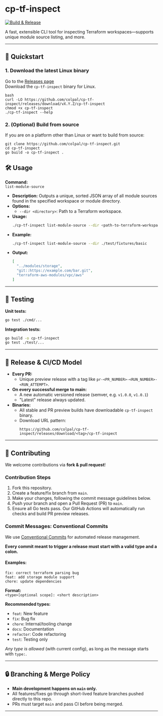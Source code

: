 # cp-tf-inspect

[![Build & Release](https://github.com/colpal/cp-tf-inspect/actions/workflows/main.yaml/badge.svg)](https://github.com/colpal/cp-tf-inspect/actions/workflows/main.yaml)

A fast, extensible CLI tool for inspecting Terraform workspaces—supports unique module source listing, and more.

---

## 🚀 Quickstart

### 1. Download the latest Linux binary

Go to the [Releases page](https://github.com/colpal/cp-tf-inspect/releases/latest)  
Download the `cp-tf-inspect` binary for Linux.
```
bash
curl -LO https://github.com/colpal/cp-tf-inspect/releases/download/vX.Y.Z/cp-tf-inspect
chmod +x cp-tf-inspect
./cp-tf-inspect --help
```
### 2. (Optional) Build from source

If you are on a platform other than Linux or want to build from source:
```
git clone https://github.com/colpal/cp-tf-inspect.git
cd cp-tf-inspect
go build -o cp-tf-inspect .
```

## 🛠 Usage

**Command:**  
`list-module-source`

- **Description:** Outputs a unique, sorted JSON array of all module sources found in the specified workspace or module directory.
- **Options:**
  - `--dir <directory>`: Path to a Terraform workspace.
- **Usage:**
  ```bash
  ./cp-tf-inspect list-module-source --dir <path-to-terraform-workspace>
  ```
- **Example:**
  ```bash
  ./cp-tf-inspect list-module-source --dir ./test/fixtures/basic
  ```
- **Output:**
  ```json
  [
    "../modules/storage",
    "git::https://example.com/bar.git",
    "terraform-aws-modules/vpc/aws"
  ]
  ```


---

## 🧪 Testing

**Unit tests:**
```bash
go test ./cmd/...
```

**Integration tests:**
```bash
go build -o cp-tf-inspect
go test ./test/...
```

---

## 🔄 Release & CI/CD Model

- **Every PR:**  
  - Unique preview release with a tag like `pr-<PR_NUMBER>-<RUN_NUMBER>-<RUN_ATTEMPT>`.
- **On every successful merge to main:**  
  - A new automatic versioned release (semver, e.g. `v1.0.0`, `v1.0.1`)
  - "Latest" release always updated.
- **Binaries:**  
  - All stable and PR preview builds have downloadable `cp-tf-inspect` binary.
  - Download URL pattern:
    ```
    https://github.com/colpal/cp-tf-inspect/releases/download/<tag>/cp-tf-inspect
    ```

---

## 👥 Contributing

We welcome contributions via **fork & pull request**!
  
### Contribution Steps

1. Fork this repository.
2. Create a feature/fix branch from `main`.
3. Make your changes, following the commit message guidelines below.
4. Push your branch and open a Pull Request (PR) to `main`.
5. Ensure all Go tests pass. Our GitHub Actions will automatically run checks and build PR preview releases.

### Commit Messages: Conventional Commits

We use [Conventional Commits](https://www.conventionalcommits.org/) for automated release management.

**Every commit meant to trigger a release must start with a valid type and a colon.**

#### Examples:
```
fix: correct terraform parsing bug
feat: add storage module support
chore: update dependencies
```

**Format:**  
`<type>[optional scope]: <short description>`

**Recommended types:**
- `feat`: New feature
- `fix`: Bug fix
- `chore`: Internal/tooling change
- `docs`: Documentation
- `refactor`: Code refactoring
- `test`: Testing only

*Any type is allowed* (with current config), as long as the message starts with `type:`.

---

## 🔒 Branching & Merge Policy

- **Main development happens on `main` only.**
- All features/fixes go through short-lived feature branches pushed directly to this repo.
- PRs must target `main` and pass CI before being merged.

---
